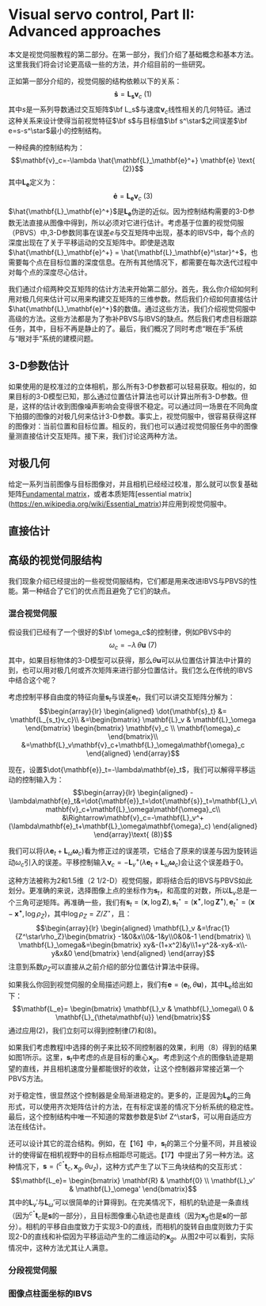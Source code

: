 # Visual servo control, Part II: Advanced approaches

本文是视觉伺服教程的第二部分。在第一部分，我们介绍了基础概念和基本方法。这里我我们将会讨论更高级一些的方法，并介绍目前的一些研究。

正如第一部分介绍的，视觉伺服的结构依赖以下的关系：
$$\mathbf{\dot{s}}=\mathbf{L_s}\mathbf{v}_c \text{ (1)}$$
其中$s$是一系列导数通过交互矩阵$\bf L_s$与速度$\mathbf{v}_c$线性相关的几何特征。通过这种关系来设计使得当前视觉特征$\bf s$与目标值$\bf s^\star$之间误差$\bf e=s-s^\star$最小的控制结构。

一种经典的控制结构为：
$$\mathbf{v}_c=-\lambda \hat{\mathbf{L}_\mathbf{e}^+} \mathbf{e} \text{ (2)}$$
其中$\mathbf{L}_\mathbf{e}$定义为：
$$\mathbf{\dot{e}}=\mathbf{L}_\mathbf{e}\mathbf{v}_c \text{ (3)}$$
$\hat{\mathbf{L}_\mathbf{e}^+}$是$\mathbf{L}_\mathbf{e}$伪逆的近似。因为控制结构需要的3-D参数无法直接从图像中得到，所以必须对它进行估计。考虑基于位置的视觉伺服（PBVS）中,3-D参数同事在误差$e$与交互矩阵中出现，基本的IBVS中，每个点的深度出现在了关于平移运动的交互矩阵中。即使是选取$\hat{\mathbf{L}_\mathbf{e}^+} = \hat{\mathbf{L}_\mathbf{e}^\star}^+$，也需要每个点在目标位置的深度信息。在所有其他情况下，都需要在每次迭代过程中对每个点的深度尽心估计。

我们通过介绍两种交互矩阵的估计方法来开始第二部分。首先，我么你介绍如何利用对极几何来估计可以用来构建交互矩阵的三维参数。然后我们介绍如何直接估计$\hat{\mathbf{L}_\mathbf{e}^+}$的数值。通过这些方法，我们介绍视觉伺服中高级的方法。这些方法都是为了弥补PBVS与IBVS的缺点。然后我们考虑目标跟踪任务，其中，目标不再是静止的了。最后，我们概况了同时考虑“眼在手”系统与“眼对手”系统的建模问题。

## 3-D参数估计

如果使用的是校准过的立体相机，那么所有3-D参数都可以轻易获取。相似的，如果目标的3-D模型已知，那么通过位置估计算法也可以计算出所有3-D参数。但是，这样的估计收到图像噪声影响会变得很不稳定。可以通过同一场景在不同角度下拍摄的图像的对极几何来估计3-D参数。事实上，视觉伺服中，很容易获得这样的图像对：当前位置和目标位置。相反的，我们也可以通过视觉伺服任务中的图像量测直接估计交互矩阵。接下来，我们讨论这两种方法。

## 对极几何

给定一系列当前图像与目标图像对，并且相机已经经过校准，那么就可以恢复基础矩阵[Fundamental matrix](https://en.wikipedia.org/wiki/Fundamental_matrix_(computer_vision))，或者本质矩阵[essential matrix](https://en.wikipedia.org/wiki/Essential_matrix)并应用到视觉伺服中。

## 直接估计

## 高级的视觉伺服结构

我们现象介绍已经提出的一些视觉伺服结构，它们都是用来改进IBVS与PBVS的性能。第一种结合了它们的优点而且避免了它们的缺点。

### 混合视觉伺服

假设我们已经有了一个很好的$\bf \omega_c$的控制律，例如PBVS中的
$$\omega_c = -\lambda\,\theta\mathbf{u} \text{ (7)}$$
其中，如果目标物体的3-D模型可以获得，那么$\theta\mathbf{u}$可以从位置估计算法中计算的到，也可以用对极几何或齐次矩阵来进行部分位置估计。我们怎么在传统的IBVS中结合这个呢？

考虑控制平移自由度的特征向量$\mathbf{s}_t$与误差$\mathbf{e}_t$，我们可以讲交互矩阵分解为：
$$\begin{array}{lr}  
    \begin{aligned}
        \dot{\mathbf{s}_t} &= \mathbf{L_{s_t}v_c}\\  
        &=\begin{bmatrix} \mathbf{L}_v  & \mathbf{L}_\omega \end{bmatrix} \begin{bmatrix}
    \mathbf{v}_c  \\ \mathbf{\omega}_c \end{bmatrix}\\
        &=\mathbf{L}_v\mathbf{v}_c+\mathbf{L}_\omega\mathbf{\omega}_c
    \end{aligned}
  \end{array}$$

现在，设置$\dot{\mathbf{e}}_t=-\lambda\mathbf{e}_t$，我们可以解得平移运动的控制输入为：
$$\begin{array}{lr}  
    \begin{aligned}
        -\lambda\mathbf{e}_t&=\dot{\mathbf{e}}_t=\dot{\mathbf{s}}_t=\mathbf{L}_v\mathbf{v}_c+\mathbf{L}_\omega\mathbf{\omega}_c\\
        &\Rightarrow\mathbf{v}_c=-\mathbf{L}_v^+(\lambda\mathbf{e}_t+\mathbf{L}_\omega\mathbf{\omega}_c)
    \end{aligned} 
  \end{array}\text{ (8)}$$

我们可以将$(\lambda\mathbf{e}_t+\mathbf{L}_\omega\mathbf{\omega}_c)$看为修正过的误差项，它结合了原来的误差与因为旋转运动$\omega_c$引入的误差。平移控制输入$\mathbf{v}_c=-\mathbf{L}_v^+(\lambda\mathbf{e}_t+\mathbf{L}_\omega\mathbf{\omega}_c)$会让这个误差趋于0。

这种方法被称为2和1.5维（2 1/2-D）视觉伺服，即将结合后的IBVS与PBVS如此划分。更准确的来说，选择图像上点的坐标作为$\mathbf{s}_t$，和高度的对数，所以$\mathbf{L}_v$总是一个三角可逆矩阵。再准确一些，我们有$\mathbf{s}_t=(\mathbf{x},\log{\mathbf{Z}}),\mathbf{s}^\star_t=(\mathbf{x^\star},\log{\mathbf{Z^\star}}),\mathbf{e}^\star_t=(\mathbf{x}-\mathbf{x^\star},\log{\rho_{Z}})$，其中$\log{\rho_Z}=Z/Z^\star$，且：
$$\begin{array}{lr}  
    \begin{aligned}
        \mathbf{L}_v     &=\frac{1}{Z^\star\rho_Z}\begin{bmatrix} -1&0&x\\0&-1&y\\0&0&-1 \end{bmatrix}   \\  
        \mathbf{L}_\omega&=\begin{bmatrix} xy&-(1+x^2)&y\\1+y^2&-xy&-x\\-y&x&0 \end{bmatrix} 
    \end{aligned}
  \end{array}$$
注意到系数$\rho_Z$可以直接从之前介绍的部分位置估计算法中获得。

如果我么你回到视觉伺服的全局描述问题上，我们有$\mathbf{e}=(\mathbf{e}_t,\theta\mathbf{u})$，其中$\mathbf{L}_e$给出如下：
$$\mathbf{L_e}=
    \begin{bmatrix} 
       \mathbf{L}_v & \mathbf{L}_\omega\\
       0            & \mathbf{L}_{\theta\mathbf{u}}  
    \end{bmatrix}$$
通过应用(2)，我们立刻可以得到控制律(7)和(8)。

如果我们考虑教程I中选择的例子来比较不同控制器的效果，利用（8）得到的结果如图1所示。这里，$\mathbf{s}_t$中考虑的点是目标的重心$\mathbf{x}_g$。考虑到这个点的图像轨迹是期望的直线，并且相机速度分量都能很好的收敛，让这个控制器非常接近第一个PBVS方法。

对于稳定性，很显然这个控制器是全局渐进稳定的。更多的，正是因为$\mathbf{L_e}$的三角形式，可以使用齐次矩阵估计的方法，在有标定误差的情况下分析系统的稳定性。最后，这个控制结构中唯一不知道的常数参数是$\bf Z^\star$，可以用自适应方法在线估计。

还可以设计其它的混合结构。例如，在【16】中，$\mathbf{s}_t$的第三个分量不同，并且被设计的使得留在相机视野中的目标点相距尽可能远。【17】中提出了另一种方法。这种情况下，$\mathbf{s}=({}^{c^\star}\mathbf{t}_c,\mathbf{x}_g,\theta u_z)$，这种方式产生了以下三角块结构的交互形式：
$$\mathbf{L_e}=
    \begin{bmatrix}
        \mathbf{R} & \mathbf{0} \\
        \mathbf{L}_v' & \mathbf{L}_\omega'
    \end{bmatrix}$$
其中的$\mathbf{L}_v'$与$\mathbf{L}_\omega'$可以很简单的计算得到。在完美情况下，相机的轨迹是一条直线（因为${}^{c^\star}\mathbf{t}_c$是$\mathbf{s}$的一部分），且目标图像重心轨迹也是直线（因为$\mathbf{x}_g$也是$\mathbf{s}$的一部分）。相机的平移自由度致力于实现3-D的直线，而相机的旋转自由度则致力于实现2-D的直线和补偿因为平移运动产生的二维运动的$\mathbf{x}_g$。从图2中可以看到，实际情况中，这种方法尤其让人满意。

### 分段视觉伺服

### 图像点柱面坐标的IBVS